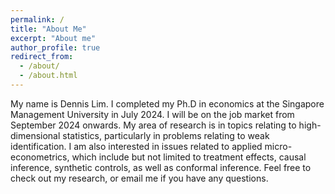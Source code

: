 ```yaml
---
permalink: /
title: "About Me"
excerpt: "About me"
author_profile: true
redirect_from: 
  - /about/
  - /about.html
---
```

My name is Dennis Lim. I completed my Ph.D in economics at the Singapore Management University in July 2024. I will be on the job market from September 2024 onwards. My area of research is in topics relating to high-dimensional statistics, particularly in problems relating to weak identification. I am also interested in issues related to applied micro-econometrics, which include but not limited to treatment effects, causal inference, synthetic controls, as well as conformal inference. Feel free to check out my research, or email me if you have any questions.
